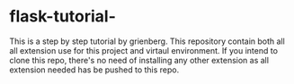 # flask-tutorial-
This is a step by step tutorial by grienberg. This repository contain both all all extension use for this project and virtaul environment. If you intend to clone this repo, there's no need of installing any other extension as all extension needed has be pushed to this repo.  
